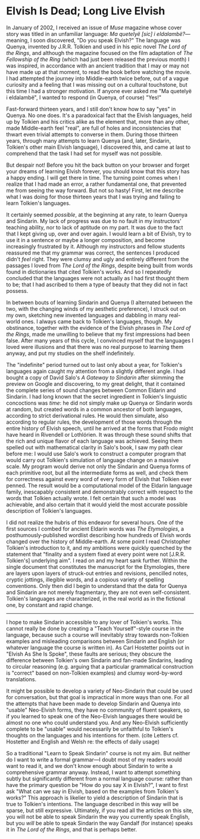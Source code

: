 # Elvish Is Dead; Long Live Elvish

In January of 2002, I received an issue of _Muse_ magazine whose cover story was titled in an unfamiliar language: _Ma quetelyë [sic] i eldalambë?_—meaning, I soon discovered, "Do you speak Elvish?" The language was Quenya, invented by J.R.R. Tolkien and used in his epic novel _The Lord of the Rings_, and although the magazine focused on the film adaptation of _The Fellowship of the Ring_ (which had just been released the previous month) I was inspired, in accordance with an ancient tradition that I may or may not have made up at that moment, to read the book before watching the movie. I had attempted the journey into Middle-earth twice before, out of a vague curiosity and a feeling that I was missing out on a cultural touchstone, but this time I had a stronger motivation. If anyone ever asked me "Ma quetelyë i eldalambë", I wanted to respond (in Quenya, of course) "Yes!"

Fast-forward thirteen years, and I still don't know how to say "yes" in Quenya. No one does. It's a paradoxical fact that the Elvish languages, held up by Tolkien and his critics alike as the element that, more than any other, made Middle-earth feel "real", are full of holes and inconsistencies that thwart even trivial attempts to converse in them. During those thirteen years, through many attempts to learn Quenya (and, later, Sindarin, Tolkien's other main Elvish language), I discovered this, and came at last to comprehend that the task I had set for myself was not possible.

But despair not! Before you hit the back button on your browser and forget your dreams of learning Elvish forever, you should know that this story has a happy ending. I will get there in time. The turning point comes when I realize that I had made an error, a rather fundamental one, that prevented me from seeing the way forward. But not so hasty! First, let me describe what I was doing for those thirteen years that I was trying and failing to learn Tolkien's languages.

It certainly seemed *possible*, at the beginning at any rate, to learn Quenya and Sindarin. My lack of progress was due to no fault in my instructors' teaching ability, nor to lack of aptitude on my part. It was due to the fact that I kept giving up, over and over again. I would learn a bit of Elvish, try to use it in a sentence or maybe a longer composition, and become increasingly frustrated by it. Although my instructors and fellow students reassured me that my grammar was correct, the sentences I produced didn't *feel* right. They were clumsy and ugly and entirely different from the passages I loved from _The Lord of the Rings_, despite being built from words found in dictionaries that cited Tolkien's works. And so I repeatedly concluded that the languages were not actually as I had first thought them to be; that I had ascribed to them a type of beauty that they did not in fact possess.

In between bouts of learning Sindarin and Quenya (I alternated between the two, with the changing winds of my aesthetic preference), I struck out on my own, sketching new invented languages and dabbling in many real-world ones. I always came back to Tolkien's languages, though. My obstinance, together with the evidence of the Elvish phrases in _The Lord of the Rings_, made me unwilling to believe that my first impressions had been false. After many years of this cycle, I convinced myself that the languages I loved were illusions and that there was no real purpose to learning them anyway, and put my studies on the shelf indefinitely.

The "indefinite" period turned out to last only about a year, for Tolkien's languages again caught my attention from a slightly different angle. I had bought a copy of David Salo's _A Gateway to Sindarin_ after skimming the preview on Google and discovering, to my great delight, that it contained the complete series of sound changes between Common Eldarin and Sindarin. I had long known that the secret ingredient in Tolkien's linguistic concoctions was *time*: he did not simply make up Quenya or Sindarin words at random, but created words in a common ancestor of both languages, according to strict derivational rules. He would then simulate, also according to regular rules, the development of those words through the entire history of Elvish speech, until he arrived at the forms that Frodo might have heard in Rivendell or Lothlórien. It was through these sound shifts that the rich and unique flavor of each language was achieved. Seeing them spelled out with mathematical clarity in Salo's book, I saw my path clear before me: I would use Salo's work to construct a computer program that would carry out Tolkien's simulation of language change on a massive scale. My program would derive not only the Sindarin and Quenya forms of each primitive root, but all the intermediate forms as well, and check them for correctness against every word of every form of Elvish that Tolkien ever penned. The result would be a computational model of the Eldarin language family, inescapably consistent and demonstrably correct with respect to the words that Tolkien actually wrote. I felt certain that such a model was achievable, and also certain that it would yield the most accurate possible description of Tolkien's languages.

I did not realize the hubris of this endeavor for several hours. One of the first sources I combed for ancient Eldarin words was _The Etymologies_, a posthumously-published wordlist describing how hundreds of Elvish words changed over the history of Middle-earth. At some point I read Christopher Tolkien's introduction to it, and my ambitions were quickly quenched by the statement that "finality and a system fixed at every point were not [J.R.R. Tolkien's] underlying aim". I read on and my heart sank further. Within the single document that constitutes the manuscript for the Etymologies, there are layers upon layers of struck-out entries and revisions, pencilled notes, cryptic jottings, illegible words, and a copious variety of spelling conventions. Only then did I begin to understand that the data for Quenya and Sindarin are not merely fragmentary, they are not even self-consistent. Tolkien's languages are characterized, in the real world as in the fictional one, by constant and rapid change.

---

I hope to make Sindarin accessible to any lover of Tolkien's works. This cannot really be done by creating a "Teach Yourself"-style course in the language, because such a course will inevitably stray towards non-Tolkien examples and misleading comparisons between Sindarin and English (or whatever language the course is written in). As Carl Hostetter points out in "Elvish As She Is Spoke", these faults are serious; they obscure the difference between Tolkien's own Sindarin and fan-made Sindarins, leading to circular reasoning (e.g. arguing that a particular grammatical construction is "correct" based on non-Tolkien examples) and clumsy word-by-word translations.

It might be possible to develop a variety of Neo-Sindarin that could be used for conversation, but that goal is impractical in more ways than one. For all the attempts that have been made to develop Sindarin and Quenya into "usable" Neo-Elvish forms, they have no community of fluent speakers, so if you learned to speak one of the Neo-Elvish languages there would be almost no one who could understand you. And any Neo-Elvish sufficiently complete to be "usable" would necessarily be unfaithful to Tolkien's thoughts on the languages and his intentions for them. (cite Letters cf. Hostetter and English and Welsh re: the effects of daily usage)

So a traditional "Learn to Speak Sindarin" course is not my aim. But neither do I want to write a formal grammar—I doubt most of my readers would want to read it, and we don't know enough about Sindarin to write a comprehensive grammar anyway. Instead, I want to attempt something subtly but significantly different from a normal language course: rather than have the primary question be "How do you say X in Elvish?", I want to first ask "What can we say in Elvish, based on the examples from Tolkien's works?" This approach is likelier to yield a description of Sindarin that is true to Tolkien's intentions. The language described in this way will be sparse, but still expressive. Ultimately, if you read all the articles on this site, you will not be able to speak Sindarin the way you currently speak English, but you _will_ be able to speak Sindarin the way Gandalf (for instance) speaks it in _The Lord of the Rings_, and that is perhaps better.
